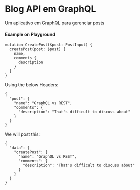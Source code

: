 # Blog API em GraphQL

Um aplicativo em GraphQL para gerenciar posts

#### Example on Playground

```
mutation CreatePost($post: PostInput) {
  createPost(post: $post) {
    name,
    comments {
      description
    }
  }
}
```

Using the below Headers:

```
{
  "post": {
    "name": "GraphQL vs REST",
    "comments": {
      "description": "That's difficult to discuss about"
    }
  }
}
```

We will post this:

```
{
  "data": {
    "createPost": {
      "name": "GraphQL vs REST",
      "comments": {
        "description": "That's difficult to discuss about"
      }
    }
  }
}
```
